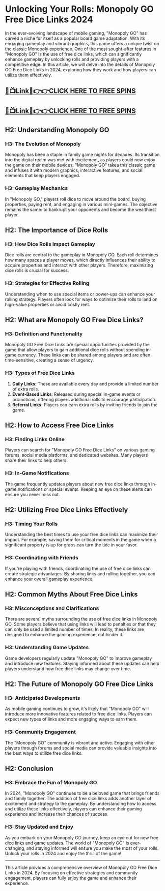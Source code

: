 # Unlocking Your Rolls: Monopoly GO Free Dice Links 2024

In the ever-evolving landscape of mobile gaming, "Monopoly GO" has carved a niche for itself as a popular board game adaptation. With its engaging gameplay and vibrant graphics, this game offers a unique twist on the classic Monopoly experience. One of the most sought-after features in "Monopoly GO" is the use of free dice links, which can significantly enhance gameplay by unlocking rolls and providing players with a competitive edge. In this article, we will delve into the details of Monopoly GO Free Dice Links in 2024, exploring how they work and how players can utilize them effectively.

[🔴📺Link📲👉👉CLICK HERE TO FREE SPINS](https://todaylink.site/freegiftcard/)
---
[🔴📺Link📲👉👉CLICK HERE TO FREE SPINS](https://todaylink.site/freegiftcard/)
---



## H2: Understanding Monopoly GO

### H3: The Evolution of Monopoly

Monopoly has been a staple in family game nights for decades. Its transition into the digital realm was met with excitement, as players could now enjoy the game on their mobile devices. "Monopoly GO" takes this classic game and infuses it with modern graphics, interactive features, and social elements that keep players engaged.

### H3: Gameplay Mechanics

In "Monopoly GO," players roll dice to move around the board, buying properties, paying rent, and engaging in various mini-games. The objective remains the same: to bankrupt your opponents and become the wealthiest player.

## H2: The Importance of Dice Rolls

### H3: How Dice Rolls Impact Gameplay

Dice rolls are central to the gameplay in Monopoly GO. Each roll determines how many spaces a player moves, which directly influences their ability to acquire properties and interact with other players. Therefore, maximizing dice rolls is crucial for success.

### H3: Strategies for Effective Rolling

Understanding when to use special items or power-ups can enhance your rolling strategy. Players often look for ways to optimize their rolls to land on high-value properties or avoid costly rent.

## H2: What are Monopoly GO Free Dice Links?

### H3: Definition and Functionality

Monopoly GO Free Dice Links are special opportunities provided by the game that allow players to gain additional dice rolls without spending in-game currency. These links can be shared among players and are often time-sensitive, creating a sense of urgency.

### H3: Types of Free Dice Links

1. **Daily Links**: These are available every day and provide a limited number of extra rolls.
2. **Event-Based Links**: Released during special in-game events or promotions, offering players additional rolls to encourage participation.
3. **Referral Links**: Players can earn extra rolls by inviting friends to join the game.

## H2: How to Access Free Dice Links

### H3: Finding Links Online

Players can search for "Monopoly GO Free Dice Links" on various gaming forums, social media platforms, and dedicated websites. Many players share their links to help others.

### H3: In-Game Notifications

The game frequently updates players about new free dice links through in-game notifications or special events. Keeping an eye on these alerts can ensure you never miss out.

## H2: Utilizing Free Dice Links Effectively

### H3: Timing Your Rolls

Understanding the best times to use your free dice links can maximize their impact. For example, saving them for critical moments in the game when a significant property is up for grabs can turn the tide in your favor.

### H3: Coordinating with Friends

If you're playing with friends, coordinating the use of free dice links can create strategic advantages. By sharing links and rolling together, you can enhance your overall gameplay experience.

## H2: Common Myths About Free Dice Links

### H3: Misconceptions and Clarifications

There are several myths surrounding the use of free dice links in Monopoly GO. Some players believe that using links will lead to penalties or that they can only be used a limited number of times. In reality, these links are designed to enhance the gaming experience, not hinder it.

### H3: Understanding Game Updates

Game developers regularly update "Monopoly GO" to improve gameplay and introduce new features. Staying informed about these updates can help players understand how free dice links may change over time.

## H2: The Future of Monopoly GO Free Dice Links

### H3: Anticipated Developments

As mobile gaming continues to grow, it's likely that "Monopoly GO" will introduce more innovative features related to free dice links. Players can expect new types of links and more engaging ways to earn them.

### H3: Community Engagement

The "Monopoly GO" community is vibrant and active. Engaging with other players through forums and social media can provide valuable insights into the best ways to utilize free dice links.

## H2: Conclusion

### H3: Embrace the Fun of Monopoly GO

In 2024, "Monopoly GO" continues to be a beloved game that brings friends and family together. The addition of free dice links adds another layer of excitement and strategy to the gameplay. By understanding how to access and utilize these links effectively, players can enhance their gaming experience and increase their chances of success.

### H3: Stay Updated and Enjoy

As you embark on your Monopoly GO journey, keep an eye out for new free dice links and game updates. The world of "Monopoly GO" is ever-changing, and staying informed will ensure you make the most of your rolls. Unlock your rolls in 2024 and enjoy the thrill of the game!

---

This article provides a comprehensive overview of Monopoly GO Free Dice Links in 2024. By focusing on effective strategies and community engagement, players can fully enjoy the game and enhance their experience.
